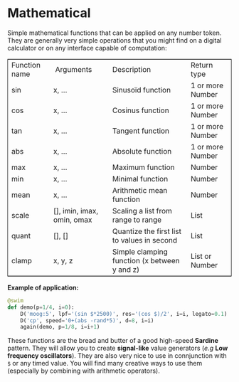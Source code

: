 # Mathematical

Simple mathematical functions that can be applied on any number token.
They are generally very simple operations that you might find on a
digital calculator or on any interface capable of computation:

 <table border="2" cellspacing="0" cellpadding="6" rules="groups" frame="hsides">
 
 
 <colgroup>
 <col  class="org-left" />
 
 <col  class="org-left" />
 
 <col  class="org-left" />
 
 <col  class="org-left" />
 </colgroup>
 <tbody>
 <tr>
 <td class="org-left">Function name</td>
 <td class="org-left"> Arguments</td>
 <td class="org-left">Description</td>
 <td class="org-left">Return type</td>
 </tr>
 
 
 <tr>
 <td class="org-left">sin</td>
 <td class="org-left">x, &#x2026;</td>
 <td class="org-left">Sinusoïd function</td>
 <td class="org-left">1 or more Number</td>
 </tr>
 
 
 <tr>
 <td class="org-left">cos</td>
 <td class="org-left">x, &#x2026;</td>
 <td class="org-left">Cosinus function</td>
 <td class="org-left">1 or more Number</td>
 </tr>
 
 
 <tr>
 <td class="org-left">tan</td>
 <td class="org-left">x, &#x2026;</td>
 <td class="org-left">Tangent function</td>
 <td class="org-left">1 or more Number</td>
 </tr>
 
 
 <tr>
 <td class="org-left">abs</td>
 <td class="org-left">x, &#x2026;</td>
 <td class="org-left">Absolute function</td>
 <td class="org-left">1 or more Number</td>
 </tr>
 
 
 <tr>
 <td class="org-left">max</td>
 <td class="org-left">x, &#x2026;</td>
 <td class="org-left">Maximum function</td>
 <td class="org-left">Number</td>
 </tr>
 
 
 <tr>
 <td class="org-left">min</td>
 <td class="org-left">x, &#x2026;</td>
 <td class="org-left">Minimal function</td>
 <td class="org-left">Number</td>
 </tr>
 
 
 <tr>
 <td class="org-left">mean</td>
 <td class="org-left">x, &#x2026;</td>
 <td class="org-left">Arithmetic mean function</td>
 <td class="org-left">Number</td>
 </tr>
 
 
 <tr>
 <td class="org-left">scale</td>
 <td class="org-left">[], imin, imax, omin, omax</td>
 <td class="org-left">Scaling a list from range to range</td>
 <td class="org-left">List</td>
 </tr>
 
 
 <tr>
 <td class="org-left">quant</td>
 <td class="org-left">[], []</td>
 <td class="org-left">Quantize the first list to values in second</td>
 <td class="org-left">List</td>
 </tr>
 
 
 <tr>
 <td class="org-left">clamp</td>
 <td class="org-left">x, y, z</td>
 <td class="org-left">Simple clamping function (x between y and z)</td>
 <td class="org-left">List or Number</td>
 </tr>
 </tbody>
 </table>
    
**Example of application:**

```python
@swim
def demo(p=1/4, i=0):
    D('moog:5', lpf='(sin $*2500)', res='(cos $)/2', i=i, legato=0.1)
    D('cp', speed='0+(abs -rand*5)', d=8, i=i)
    again(demo, p=1/8, i=i+1)
```   

These functions are the bread and butter of a good high-speed **Sardine** pattern. They will allow you to create **signal-like** value generators (*e.g* **Low frequency oscillators**). They are also very nice to use in connjunction with `$` or any timed value. You will find many creative ways to use them (especially by combining with arithmetic operators).


